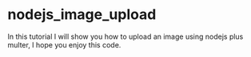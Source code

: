 # nodejs_image_upload
In this tutorial I will show you how to upload an image using nodejs plus multer, I hope you enjoy this code.
